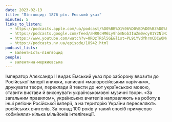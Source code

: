 ```yaml
---
date: 2023-02-13
title: "Лінгвоцид: 1876 рік. Емський указ"
minutes: 5
links_to_listen:
  - https://podcasts.apple.com/ua/podcast/%D0%BB%D1%96%D0%BD%D0%B3%D0%B2%D0%BE%D1%86%D0%B8%D0%B4-1876-%D1%80%D1%96%D0%BA-%D0%B5%D0%BC%D1%81%D1%8C%D0%BA%D0%B8%D0%B9-%D1%83%D0%BA%D0%B0%D0%B7/id1581632743?i=1000599313066
  - https://podcasts.google.com/feed/aHR0cHM6Ly9hbmNob3IuZm0vcy81Y2NlN2UzOC9wb2RjYXN0L3Jzcw/episode/MzgxNTkzNjYtZDAxOS00MTYzLWJlYzctMDc3YWNmY2E5MTM4?sa=X&ved=0CAUQkfYCahcKEwj4wafu7JD-AhUAAAAAHQAAAAAQAQ
  - https://www.youtube.com/watch?v=0RQzTR6l5GE&list=PL9iYVdYhrmCDCw0McsTih8NNb-pgF3FFY&index=13
  - https://podcasts.nv.ua/episode/18942.html
podcast_lists:
  - валентність-лінгвоцид
people:
  - валентина-мержиєвська
---
```


Імператор Алєксандр II видає Емський указ про заборону ввозити до Російської
імперії книжки, написані «малоросійським наріччям», друкувати твори, переклади
й тексти до нот українською мовою, ставити вистави й виконувати українськомовні
музичні твори. «За загальним правилом», українських вчителів направляють на
роботу в інші регіони Російської імперії, а на територію України переселяють
російських вчителів. За понад 100 років у такий спосіб примусово «обміняли»
кілька мільйонів інтелігенції.

